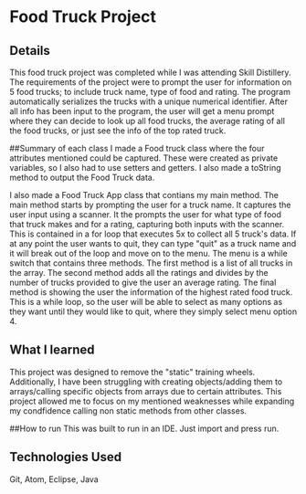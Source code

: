 # Food Truck Project

## Details
This food truck project was completed while I was attending Skill Distillery. The requirements of the project were to prompt the user for information on 5 food trucks; to include truck name, type of food and rating. The program automatically serializes the trucks with a unique numerical identifier. After all info has been input to the program, the user will get a menu prompt where they can decide to look up all food trucks, the average rating of all the food trucks, or just see the info of the top rated truck.  

##Summary of each class
I made a Food truck class where the four attributes mentioned could be captured. These were created as private variables, so I also had to use setters and getters. I also made a toString method to output the Food Truck data.

I also made a Food Truck App class that contians my main method. The main method starts by prompting the user for a truck name. It captures the user input using a scanner. It the prompts the user for what type of food that truck makes and for a rating, capturing both inputs with the scanner. This is contained in a for loop that executes 5x to collect all 5 truck's data. If at any point the user wants to quit, they can type "quit" as a truck name and it will break out of the loop and move on to the menu. The menu is a while switch that contains three methods. The first method is a list of all trucks in the array. The second method adds all the ratings and divides by the number of trucks provided to give the user an average rating. The final method is showing the user the information of the highest rated food truck. This is a while loop, so the user will be able to select as many options as they want until they would like to quit, where they simply select menu option 4.

## What I learned
This project was designed to remove the "static" training wheels. Additionally, I have been struggling with creating objects/adding them to arrays/calling specific objects from arrays due to certain attributes. This project allowed me to focus on my mentioned weaknesses while expanding my condfidence calling non static methods from other classes. 

##How to run
This was built to run in an IDE. Just import and press run.

## Technologies Used
Git, Atom, Eclipse, Java
